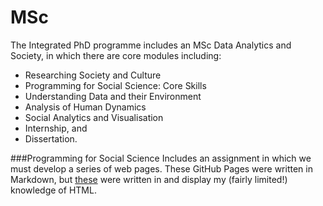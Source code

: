 # MSc

The Integrated PhD programme includes an MSc Data Analytics and Society, in which there are core modules including:
- Researching Society and Culture
- Programming for Social Science: Core Skills
- Understanding Data and their Environment
- Analysis of Human Dynamics
- Social Analytics and Visualisation
- Internship, and
- Dissertation.


###Programming for Social Science
Includes an assignment in which we must develop a series of web pages. These GitHub Pages were written in Markdown, but [these](URL)
were written in and display my (fairly limited!) knowledge of HTML. 
